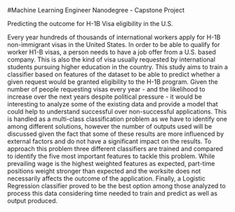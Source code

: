#Machine Learning Engineer Nanodegree - Capstone Project

Predicting the outcome for H-1B Visa eligibility in the U.S. 

Every year hundreds of thousands of international workers apply for H-1B non-immigrant visas in the United States. In order to be able to qualify for worker H1-B visas, a person needs to have a job offer from a U.S. based company. This is also the kind of visa usually requested by international students pursuing higher education in the country. This study aims to train a classifier based on features of the dataset to be able to predict whether a given request would be granted eligibility to the H-1B program. Given the number of people requesting visas every year - and the likelihood to increase over the next years despite political pressure - it would be interesting to analyze some of the existing data and provide a model that could help to understand successful over non-successful applications. This is handled as a multi-class classification problem as we have to identify one among different solutions, however the number of outputs used will be discussed given the fact that some of these results are more influenced by external factors and do not have a significant impact on the results. To approach this problem three different classifiers are trained and compared to identify the five most important features to tackle this problem. While prevailing wage is the highest weighted features as expected, part-time positions weight stronger than expected and the worksite does not necessarily affects the outcome of the application. Finally, a Logistic Regression classifier proved to be the best option among those analyzed to process this data considering time needed to train and predict as well as output produced.
